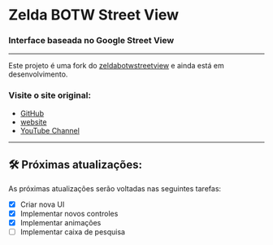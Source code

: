 # Zelda BOTW Street View  
### Interface baseada no Google Street View

***
Este projeto é uma fork do [zeldabotwstreetview](https://github.com/nassimsoftware/zeldabotwstreetview) e ainda está em desenvolvimento. 
### Visite o site original:

* [GitHub](https://github.com/nassimsoftware/zeldabotwstreetview)
* [website](https://nassimsoftware.github.io/zeldabotwstreetview)
* [YouTube Channel](https://www.youtube.com/watch?v=EYtB1rkwcfU)

***
## 🛠 Próximas atualizações:

As próximas atualizações serão voltadas nas seguintes tarefas:

- [x] Criar nova UI
- [x] Implementar novos controles
- [x] Implementar animações
- [ ] Implementar caixa de pesquisa
